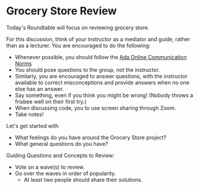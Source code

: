 # Grocery Store Review

Today's Roundtable will focus on reviewing grocery store.

For this discussion, think of your instructor as a mediator and guide, rather than as a lecturer. You are encouraged to do the following:

* Whenever possible, you should follow the [Ada Online Communication Norms](https://learn-2.galvanize.com/cohorts/2036/blocks/882/content_files/00-welcome-to-ada/02-wk01-online-communication-norms.md)
* You should pose questions to the group, not the instructor.
* Similarly, you are encouraged to answer questions, with the instructor available to correct misconceptions and provide answers when no one else has an answer.
* Say something, even if you think you might be wrong! (Nobody throws a frisbee well on their first try.)
* When discussing code, you to use screen sharing through Zoom.
* Take notes!

Let's get started with
* What feelings do you have around the Grocery Store project?
* What general questions do you have?

Guiding Questions and Concepts to Review:
* Vote on a wave(s) to review.
* Go over the waves in order of popularity.
  * At least two people should share their solutions.
